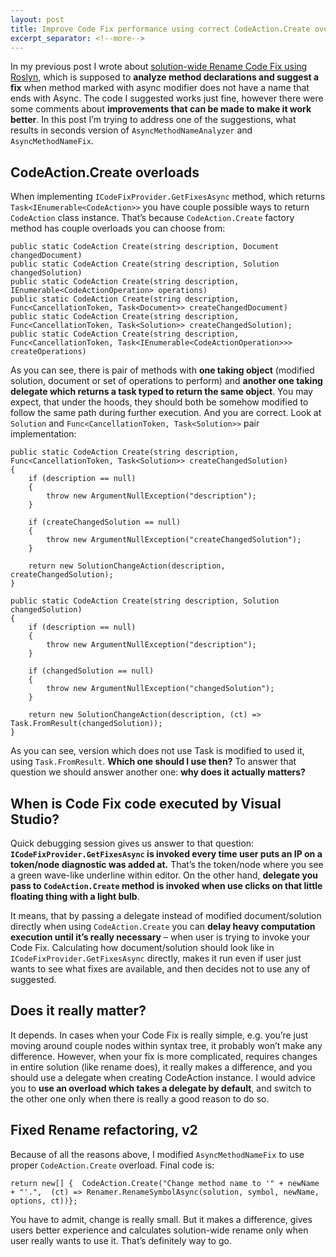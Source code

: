 ```yaml
---
layout: post
title: Improve Code Fix performance using correct CodeAction.Create overload
excerpt_separator: <!--more-->
---
```


In my previous post I wrote about [solution-wide Rename Code Fix using Roslyn](http://marcinjuraszek.com/2014/05/solution-wide-rename-from-code-fix-provider-fix-async-method-naming.html), which is supposed to **analyze method declarations and suggest a fix** when method marked with  async    modifier does not have a name that ends with Async. The code I suggested works just fine, however there were some comments about **improvements that can be made to make it work better**. In this post I’m trying to address one of the suggestions, what results in seconds version of `AsyncMethodNameAnalyzer` and `AsyncMethodNameFix`.

<!--more-->

## CodeAction.Create overloads

When implementing `ICodeFixProvider.GetFixesAsync` method, which returns `Task<IEnumerable<CodeAction>>` you have couple possible ways to return `CodeAction` class instance. That’s because `CodeAction.Create` factory method has couple overloads you can choose from:

```
public static CodeAction Create(string description, Document changedDocument)
public static CodeAction Create(string description, Solution changedSolution)
public static CodeAction Create(string description, IEnumerable<CodeActionOperation> operations)
public static CodeAction Create(string description, Func<CancellationToken, Task<Document>> createChangedDocument)
public static CodeAction Create(string description, Func<CancellationToken, Task<Solution>> createChangedSolution);
public static CodeAction Create(string description, Func<CancellationToken, Task<IEnumerable<CodeActionOperation>>> createOperations)
```

As you can see, there is pair of methods with **one taking object** (modified solution, document or set of operations to perform) and **another one taking delegate which returns a task typed to return the same object**. You may expect, that under the hoods, they should both be somehow modified to follow the same path during further execution. And you are correct. Look at `Solution` and `Func<CancellationToken, Task<Solution>>` pair implementation:

```
public static CodeAction Create(string description, Func<CancellationToken, Task<Solution>> createChangedSolution)
{
    if (description == null)
    {
        throw new ArgumentNullException("description");
    }

    if (createChangedSolution == null)
    {
        throw new ArgumentNullException("createChangedSolution");
    }

    return new SolutionChangeAction(description, createChangedSolution);
}
```

```
public static CodeAction Create(string description, Solution changedSolution)
{
    if (description == null)
    {
        throw new ArgumentNullException("description");
    }

    if (changedSolution == null)
    {
        throw new ArgumentNullException("changedSolution");
    }

    return new SolutionChangeAction(description, (ct) => Task.FromResult(changedSolution));
}
```

As you can see, version which does not use Task is modified to used it, using `Task.FromResult`. **Which one should I use then?** To answer that question we should answer another one: **why does it actually matters?**

## When is Code Fix code executed by Visual Studio?

Quick debugging session gives us answer to that question: **`ICodeFixProvider.GetFixesAsync` is invoked every time user puts an IP on a token/node diagnostic was added at.** That’s the token/node where you see a green wave-like underline within editor. On the other hand, **delegate you pass to `CodeAction.Create` method is invoked when use clicks on that little floating thing with a light bulb**.

It means, that by passing a delegate instead of modified document/solution directly when using `CodeAction.Create` you can **delay heavy computation execution until it’s really necessary** – when user is trying to invoke your Code Fix. Calculating how document/solution should look like in `ICodeFixProvider.GetFixesAsync` directly, makes it run even if user just wants to see what fixes are available, and then decides not to use any of suggested.

## Does it really matter?

It depends. In cases when your Code Fix is really simple, e.g. you’re just moving around couple nodes within syntax tree, it probably won’t make any difference. However, when your fix is more complicated, requires changes in entire solution (like rename does), it really makes a difference, and you should use a delegate when creating CodeAction instance. I would advice you to **use an overload which takes a delegate by default**, and switch to the other one only when there is really a good reason to do so.

## Fixed Rename refactoring, v2

Because of all the reasons above, I modified `AsyncMethodNameFix` to use proper `CodeAction.Create` overload. Final code is:

```
return new[] {  CodeAction.Create("Change method name to '" + newName + "'.",  (ct) => Renamer.RenameSymbolAsync(solution, symbol, newName, options, ct))};
```

You have to admit, change is really small. But it makes a difference, gives users better experience and calculates solution-wide rename only when user really wants to use it. That’s definitely way to go.
